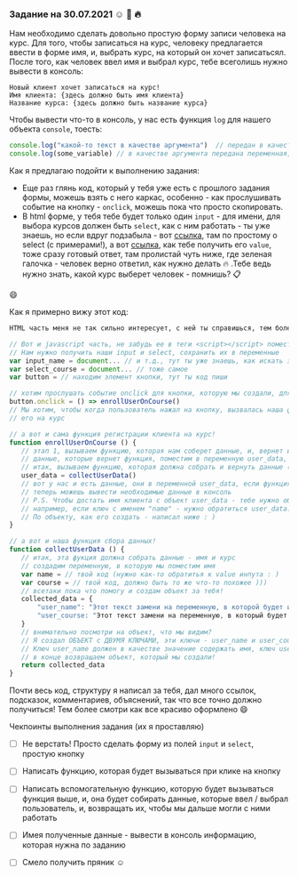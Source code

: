 ### **Задание на 30.07.2021** :relaxed: :rocket: :fire:

Нам необходимо сделать довольно простую форму записи человека на курс.
Для того, чтобы записаться на курс, человеку предлагается ввести в форме имя, и, выбрать курс, на который он хочет записатьсял. После того, как человек ввел имя и выбрал курс, тебе всеголишь нужно вывести в консоль: 

```
Новый клиент хочет записаться на курс!
Имя клиента: {здесь должно быть имя клиента}
Название курса: {здесь должно быть название курса}
```
Чтобы вывести что-то в консоль, у нас есть функция `log` для нашего объекта `console`, тоесть:
```js
console.log("какой-то текст в качестве аргумента")  // передан в качестве аргумента текст
console.log(some_variable) // в качестве аргумента передана переменная, выведится в консоль то, что мы поместили в эту переменную!
```
Как я предлагаю подойти к выполнению задания: 
- Еще раз глянь код, который у тебя уже есть с прошлого задания формы, можешь взять с него каркас, особенно - как прослушивать событие на кнопку - `onclick`, можешь пока что просто скопировать.
- В html форме, у тебя тебе будет только один `input` - для имени, для выбора курсов должен быть `select`, как с ним работать - ты уже знаешь, но если вдруг подзабыла - вот [ссылка](https://www.w3schools.com/tags/tag_select.asp), там по простому о select (c примерами!), а вот [ссылка](https://stackoverflow.com/questions/1085801/get-selected-value-in-dropdown-list-using-javascript?rq=1), как тебе получить его `value`, тоже сразу готовый ответ, там пролистай чуть ниже, где зеленая галочка - человек верно ответил, как нужно делать :fire: .Тебе ведь нужно знать, какой курс выберет человек - помнишь? :clipboard:

 :smile:


 Как я примерно вижу этот код: 
 ```html
 HTML часть меня не так сильно интересует, с ней ты справишься, тем более ссылку по select что я тебе дал - там прям уже готовый код написан :yum:
 ```
 ```js
// Вот и javascript часть, не забудь ее в теги <script></script> поместить!
// Нам нужно получить наши input и select, сохранить их в переменные
var input_name = document... // и т.д., тут ты уже знаешь, как искать элементы 
var select_course = document... // тоже самое
var button = // находим элемент кнопки, тут ты код пиши 

// хотим прослушать событие onclick для кнопки, которую мы создали, для этого:
button.onclick = () => enrollUserOnCourse()
// Мы хотим, чтобы когда пользователь нажал на кнопку, вызвалась наша функция регистрации
// его на курс

// а вот и сама функция регистрации клиента на курс!
function enrollUserOnCourse () {
	// этап 1, вызываем функцию, которая нам соберет данные, и, вернет их, чтобы мы могли с ними работать!
	// данные, которые вернет функция, поместим в переменную user_data, это будет ОБЪЕКТ!
	// итак, вызываем функцию, которая должна собрать и вернуть данные (код функции ниже)
	user_data = collectUserData()
	// вот у нас и есть данные, они в переменной user_data, если функция нам их вернула, конечно!
	// теперь можешь вывести необходимые данные в консоль
	// P.S. Чтобы достать имя клиента с объект user_data - тебе нужно обратиться к названию ключа
	// например, если ключ с именем "name" - нужно обратиться user_data.name
	// По объекту, как его создать - написал ниже : ) 
}

// а вот и наша функция сбора данных!
function collectUserData () {
	// итак, эта фукция должна собрать данные - имя и курс
	// создадим переменную, в которую мы поместим имя
	var name = // твой код (нужно как-то обратитья к value инпута : ) 
	var course = // твой код, должно быть то же что-то похожее )))
	// всетаки пока что помогу и создам объект за тебя!
	collected_data = {
		"user_name": "Этот текст замени на переменную, в которой будет имя",
		"user_course: "Этот текст замени на переменную, в который будет название курса",
	}
	// внимательно посмотри на объект, что мы видим?
	// Я создал ОБЪЕКТ с ДВУМЯ КЛЮЧАМИ, эти ключи - user_name и user_course
	// Ключ user_name должен в качестве значение содержать имя, ключ user_course - название курса
	// в конце возвращаем объект, который мы создали!
	return collected_data
}
 ```

 Почти весь код, структуру я написал за тебя, дал много ссылок, подсказок, комментариев, объяснений, так что все точно должно получиться! Тем более смотри как все красиво оформлено :smile:

 Чекпоинты выполнения задания (их я проставляю)
- [ ] Не верстать! Просто сделать форму из полей `input` и `select`, простую кнопку
- [ ] Написать функцию, которая будет вызываться при клике на кнопку
- [ ] Написать вспомогательную функцию, которую будет вызываться функция выше, и, она будет собирать данные, которые ввел / выбрал пользователь, и, возвращать их, чтобы мы дальше могли с ними работать
- [ ] Имея полученные данные - вывести в консоль информацию, которая нужна по заданию
- [ ] Смело получить пряник :relaxed:









